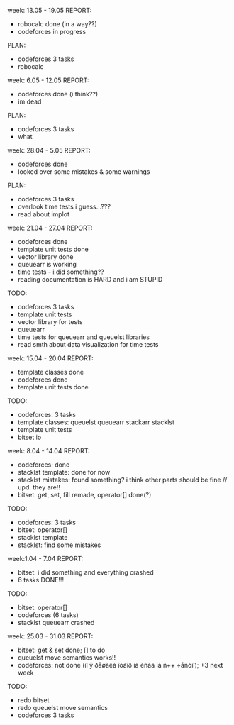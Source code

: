 week: 13.05 - 19.05
REPORT:
- robocalc done (in a way??)
- codeforces in progress

PLAN:
- codeforces 3 tasks
- robocalc

week: 6.05 - 12.05
REPORT:
- codeforces done (i think??)
- im dead

PLAN:
- codeforces 3 tasks
- what

week: 28.04 - 5.05
REPORT:
- codeforces done
- looked over some mistakes & some warnings

PLAN:
- codeforces 3 tasks
- overlook time tests i guess...???
- read about implot

week: 21.04 - 27.04
REPORT:
- codeforces done
- template unit tests done
- vector library done
- queuearr is working
- time tests - i did something??
- reading documentation is HARD and i am STUPID 

TODO:
- codeforces 3 tasks
- template unit tests
- vector library for tests
- queuearr
- time tests for queuearr and queuelst libraries
- read smth about data visualization for time tests 

week: 15.04 - 20.04
REPORT:
- template classes done
- codeforces done
- template unit tests done 

TODO:
- codeforces: 3 tasks
- template classes: queuelst queuearr stackarr stacklst
- template unit tests
- bitset io 

week: 8.04 - 14.04
REPORT:
- codeforces: done
- stacklst template: done for now
- stacklst mistakes: found something? i think other parts should be fine // upd. they are!!
- bitset: get, set, fill remade, operator[] done(?)

TODO:
- codeforces: 3 tasks
- bitset: operator[]
- stacklst template
- stacklst: find some mistakes

week:1.04 - 7.04
REPORT:
- bitset: i did something and everything crashed
- 6 tasks DONE!!!

TODO:
- bitset: operator[]
- codeforces (6 tasks)
- stacklst queuearr crashed

week: 25.03 - 31.03
REPORT:
- bitset: get & set done; [] to do
- queuelst move semantics works!!
- codeforces: not done (íî ÿ ðåøàëà îòáîð íà èñàä íà ñ++ ÷åñòíî); +3 next week

TODO:
- redo bitset
- redo queuelst move semantics
- codeforces 3 tasks

